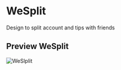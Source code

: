 # WeSplit
 
Design to split account and tips with friends
## Preview WeSplit

![WeSlplit](https://media.giphy.com/media/UNtch4V5wJhGBJODHz/giphy.gif)


